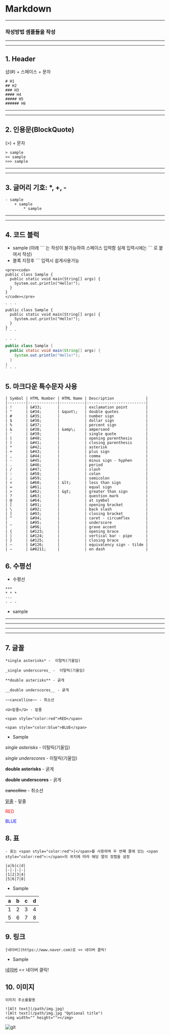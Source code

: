 # Markdown 
- - -
### 작성방법 셈플들을 작성
- - -
- - -
## 1. Header
샵(#) + 스페이스 + 문자 
```
# H1
## H2
### H3
#### H4
##### H5
###### H6 
```
- - -
- - - 

## 2. 인용문(BlockQuote)
 (>) + 문자
```
> sample 
>> sample 
>>> sample 
```
- - -
- - -
## 3. 글머리 기호: *, +, -
```
- sample 
    + sample 
        * sample 
```
- - - 
- - -
## 4. 코드 블럭
- sample 
(아래 &#96;&#96;&#96; 는 작성이 불가능하여 스페이스 입력함 실제 입력시에는 &#96;&#96;&#96; 로 붙여서 작성)
- 블록 지정후 &#96;&#96;&#96; 입력시 쉽게사용가능
<pre><code>&lt;pre&gt;&lt;code&gt;
public class Sample {
  public static void main(String[] args) {
    System.out.println("Hello!");
  }
}
&lt;/code&gt;&lt;/pre&gt;
</code></pre>
 
```
` ` `
public class Sample {
  public static void main(String[] args) {
    System.out.println("Hello!");
  }
}
` ` `
```

```java
` ` ` 
public class Sample {
  public static void main(String[] args) {
    System.out.println("Hello!");
  }
}
` ` `
```

## 5. 마크다운 특수문자 사용

```
| Symbol | HTML Number | HTML Name | Description              |
|--------|-------------|-----------|--------------------------|
| !      | &#33;       |           | exclamation point        |
| "      | &#34;       | &quot\;   | double quotes            |
| #      | &#35;       |           | number sign              |
| $      | &#36;       |           | dollar sign              |
| %      | &#37;       |           | percent sign             |
| &      | &#38;       | &amp\;    | ampersand                |
| '      | &#39;       |           | single quote             |
| (      | &#40;       |           | opening parenthesis      |
| )      | &#41;       |           | closing parenthesis      |
| *      | &#42;       |           | asterisk                 |
| +      | &#43;       |           | plus sign                |
| ,      | &#44;       |           | comma                    |
| -      | &#45;       |           | minus sign - hyphen      |
| .      | &#46;       |           | period                   |
| /      | &#47;       |           | slash                    |
| :      | &#58;       |           | colon                    |
| ;      | &#59;       |           | semicolon                |
| <      | &#60;       | &lt;      | less than sign           |
| =      | &#61;       |           | equal sign               |
| >      | &#62;       | &gt;      | greater than sign        |
| ?      | &#63;       |           | question mark            |
| @      | &#64;       |           | at symbol                |
| [      | &#91;       |           | opening bracket          |
| \      | &#92;       |           | back slash               |
| ]      | &#93;       |           | closing bracket          |
| ^      | &#94;       |           | caret - circumflex       |
| _      | &#95;       |           | underscore               |
| `      | &#96;       |           | grave accent             |
| {      | &#123;      |           | opening brace            |
| |      | &#124;      |           | vertical bar - pipe      |
| }      | &#125;      |           | closing brace            |
| ~      | &#126;      |           | equivalency sign - tilde |
| –      | &#8211;     |           | en dash                  |
```

## 6. 수평선

- 수평선 
```
***
* * *
---
- - -
```

- sample 

***
* * *
---
- - -

## 7. 글꼴 

```
*single asterisks* -  이탈릭(기울임)

_single underscores_ -  이탈릭(기울임)

**double asterisks** - 굵게

__double underscores__ - 굵게

~~cancelline~~ - 취소선

<U>밑줄</U> - 밑줄

<span style="color:red">RED</span> 

<span style="color:blue">BLUE</span>
```

- Sample 

*single asterisks* -  이탈릭(기울임)

_single underscores_ -  이탈릭(기울임)

**double asterisks** - 굵게

__double underscores__ - 굵게

~~cancelline~~ - 취소선

<U>밑줄</U> - 밑줄

<span style="color:red">RED</span> 

<span style="color:blue">BLUE</span>

## 8. 표
```
- 표는 <span style="color:red">|</span>를 사용하며 두 번째 줄에 있는 <span style="color:red">:</span>의 위치에 따라 해당 열의 정렬을 설정

|a|b|c|d|
|-|-|-|-|
|1|2|3|4|
|5|6|7|8|
```
- Sample 

|a|b|c|d|
|-|-|-|-|
|1|2|3|4|
|5|6|7|8|

## 9. 링크
```
[네이버](https://www.naver.com)로 << 네이버 클릭! 
```
- Sample 

[네이버](https://www.naver.com) << 네이버 클릭!

## 10. 이미지
```
이미지 주소를활용
```
```
![Alt text](/path/img.jpg)
![Alt text](/path/img.jpg "Optional title")
<img width="" height=""></img>
```
![git](https://images.velog.io/images/gparkkii/post/7939a185-383b-4191-9fc6-22051ddf5094/github-white-logo-700-740x395.png "git cat")
